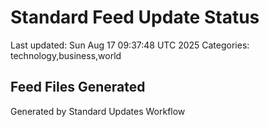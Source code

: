 # Standard Feed Update Status
Last updated: Sun Aug 17 09:37:48 UTC 2025
Categories: technology,business,world

## Feed Files Generated

Generated by Standard Updates Workflow
